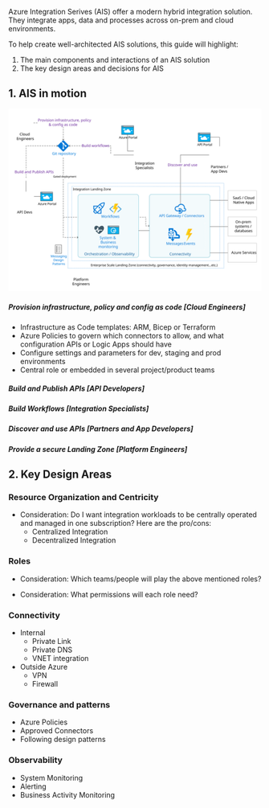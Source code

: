 Azure Integration Serives (AIS) offer a modern hybrid integration solution. They integrate apps, data and processes across on-prem and cloud environments.

To help create well-architected AIS solutions, this guide will highlight:
1. The main components and interactions of an AIS solution
2. The key design areas and decisions for AIS

## 1. AIS in motion

<img src='images/motion.svg'>

  ##### Provision infrastructure, policy and config as code [Cloud Engineers]
  - Infrastructure as Code templates: ARM, Bicep or Terraform
  - Azure Policies to govern which connectors to allow, and what configuration APIs or Logic Apps should have
  - Configure settings and parameters for dev, staging and prod environments
  - Central role or embedded in several project/product teams

##### Build and Publish APIs [API Developers]

##### Build Workflows [Integration Specialists]

##### Discover and use APIs [Partners and App Developers]

##### Provide a secure Landing Zone [Platform Engineers]

## 2. Key Design Areas
### Resource Organization and Centricity
- Consideration: Do I want integration workloads to be centrally operated and managed in one subscription?
Here are the pro/cons:
    - Centralized Integration
    - Decentralized Integration

### Roles
- Consideration: Which teams/people will play the above mentioned roles?

- Consideration: What permissions will each role need?

### Connectivity
- Internal
  - Private Link
  - Private DNS
  - VNET integration
- Outside Azure
  - VPN
  - Firewall

### Governance and patterns
- Azure Policies
- Approved Connectors
- Following design patterns

### Observability
- System Monitoring
- Alerting
- Business Activity Monitoring

